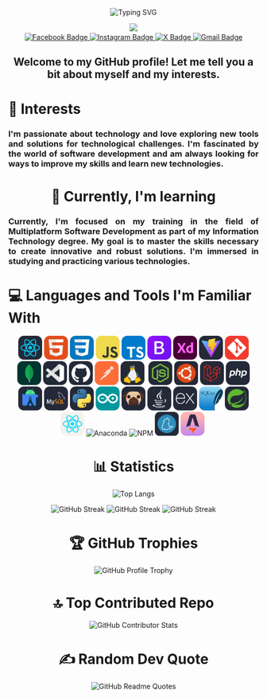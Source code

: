   <div id="header" align="center">        
    <div id="header" align="center">  
        
![Typing SVG](https://readme-typing-svg.herokuapp.com/?color=02D9F7FF&size=35&center=true&vCenter=true&width=1000&lines=👽Hello!❤️;👋👋+I'm+Neftali+Arturo+👋👋;Welcome🛸+Siuu!) 
 
<img src="https://media.giphy.com/media/v1.Y2lkPTc5MGI3NjExaGMwZ3ludHQwODZhMHJ4empicWF5bWNlYTY4aTFpNmtuZHE0c2tuZCZlcD12MV9pbnRlcm5hbF9naWZfYnlfaWQmY3Q9Zw/gEKz4VLX7fQlsl8SFE/giphy.gif" width="200">
  
</div>
    <a href="https://www.facebook.com/profile.php?id=100008252550294" target="_blank">  
        <img src="https://img.shields.io/badge/Facebook-1877F2?logo=facebook&logoColor=fff&style=flat"
            alt="Facebook Badge">
    </a>
    <a href="https://www.instagram.com/nefth_07/" target="_blank">
        <img src="https://img.shields.io/badge/Instagram-E4405F?logo=instagram&logoColor=fff&style=flat"
            alt="Instagram Badge">
    </a>
    <a href="https://twitter.com/Netf22?t=-VbupxN_bFlr5GdKrqO3RA&s=08" target="_blank">
          <img src="https://img.shields.io/badge/X-black.svg?logo=X&logoColor=white&style=flat" alt="X Badge">
    </a>
    <a href="mailto:neftaliarturohernandez@gmail.com" target="_blank">
        <img src="https://img.shields.io/badge/Gmail-EA4335?logo=gmail&logoColor=fff&style=flat" alt="Gmail Badge">
    </a>
</div>

<div id="header" align="center">
    <h2 align="center">Welcome to my GitHub profile! Let me tell you a bit about myself and my interests.</h2>
    <h1 align="left">👀 Interests</h1>
    <h3 align="justify">I'm passionate about technology and love exploring new tools and solutions for technological
        challenges. I'm fascinated by the world of software development and am always looking for ways to improve
        my skills and learn new technologies.
    </h3>
</div>
<div id="header" align="center">
    <h1 align="center">🌱 Currently, I'm learning</h1>
    <h3 align="justify">Currently, I'm focused on my training
        in the field of Multiplatform Software Development as part
        of my Information Technology degree. My goal is to master the
        skills necessary to create innovative and robust solutions.
        I'm immersed in studying and practicing various technologies.
    </h3>
    <h1 align="left">💻 Languages and Tools I'm Familiar With</h1>
    <p align="center">
<img src="https://github.com/tandpfun/skill-icons/blob/main/icons/React-Dark.svg" width="48" title="React-Native"> 
<img src="https://github.com/tandpfun/skill-icons/blob/main/icons/HTML.svg" width="48" title="HTML"> 
<img src="https://github.com/tandpfun/skill-icons/blob/main/icons/CSS.svg" width="48" title="CSS">   
<img src="https://github.com/tandpfun/skill-icons/blob/main/icons/JavaScript.svg" width="48"  title="Javascript">   
<img src="https://github.com/tandpfun/skill-icons/blob/main/icons/TypeScript.svg" width="48" title="TypeScript">    
<img src="https://github.com/tandpfun/skill-icons/blob/main/icons/Bootstrap.svg" width="48">  
<img src="https://github.com/tandpfun/skill-icons/blob/main/icons/XD.svg" width="48" title="Adobe XD">   
<img src="https://github.com/tandpfun/skill-icons/blob/main/icons/Vite-Dark.svg" width="48"  title="Vite">   
<img src="https://github.com/tandpfun/skill-icons/blob/main/icons/Git.svg" width="48" title="Git">  
<img src="https://github.com/tandpfun/skill-icons/blob/main/icons/MongoDB.svg" width="48" title="MongoDB">  
<img src="https://github.com/tandpfun/skill-icons/blob/main/icons/VSCode-Dark.svg" width="48" title="Vscode">   
<img src="https://github.com/tandpfun/skill-icons/blob/main/icons/Github-Dark.svg" width="48" title="Github">   
<img src="https://github.com/tandpfun/skill-icons/blob/main/icons/Postman.svg" width="48" title="Postman">   
<img src="https://github.com/tandpfun/skill-icons/blob/main/icons/Linux-Dark.svg" width="48" title="Linux">   
<img src="" width="48" title="">
<img src="https://github.com/tandpfun/skill-icons/blob/main/icons/NodeJS-Dark.svg" width="48" title="NodeJs">   
<img src="https://github.com/tandpfun/skill-icons/blob/main/icons/Ubuntu-Dark.svg" width="48" title="Ubuntu">
<img src="https://github.com/tandpfun/skill-icons/blob/main/icons/Laravel-Dark.svg" width="48" title="Laravel">  
<img src="https://github.com/tandpfun/skill-icons/blob/main/icons/PHP-Dark.svg" width="48" title="PHP">  
<img src="https://github.com/tandpfun/skill-icons/blob/main/icons/AndroidStudio-Dark.svg" width="48" title="Android Studio">  
<img src="https://github.com/tandpfun/skill-icons/blob/main/icons/MySQL-Dark.svg" width="48" title="Mysql">  
<img src="https://github.com/tandpfun/skill-icons/blob/main/icons/Python-Dark.svg" width="48" title="Python"> 
<img src="https://github.com/tandpfun/skill-icons/blob/main/icons/Arduino.svg" width="48" title="Arduino">  
<img src="https://github.com/tandpfun/skill-icons/blob/main/icons/Pug-Dark.svg" width="48" title="Pug">  
<img src="https://github.com/tandpfun/skill-icons/blob/main/icons/Java-Dark.svg" width="48" title="Java">  
<img src="https://github.com/tandpfun/skill-icons/blob/main/icons/ExpressJS-Dark.svg" width="48" title="Express.js">  
<img src="https://github.com/tandpfun/skill-icons/blob/main/icons/SQLite.svg" width="48" title="SQlite">  
<img src="https://github.com/tandpfun/skill-icons/blob/main/icons/Spring-Dark.svg" width="48" title="Spring">  
<img src="https://github.com/tandpfun/skill-icons/blob/main/icons/React-Light.svg" width="48" title="React.js">  
<img src="https://github.com/tandpfun/skill-icons/blob/main/icons/Anaconda-Dark.svg" width="48" title="Anaconda">  
<img src="https://github.com/tandpfun/skill-icons/blob/main/icons/Npm-Dark.svg" width="48" title="NPM">  
<img src="https://github.com/tandpfun/skill-icons/blob/main/icons/Yarn-Dark.svg" width="48" title="Yarn">  
<img src="https://github.com/tandpfun/skill-icons/blob/main/icons/Astro.svg" width="48" title="">  
<img src="" width="48" title="">  

<p/>

</div>

<div align="center">

<h1>📊 Statistics</h1>

![Top Langs](https://github-readme-stats.vercel.app/api/top-langs/?username=Nefta11&langs_count=8&theme=yeblu)

<img src="https://streak-stats.demolab.com?user=Nefta11&theme=yeblu&hide_border=FALSO&border_radius=5.0&locale=es&date_format=M%20j%5B%2C%20Y%5D&mode=weekly&exclude_days=Mon&card_width=499" alt="GitHub Streak" />
  
  <img src="https://github-readme-stats.vercel.app/api?username=Nefta11&show_icons=true&count_private=true&theme=yeblu" alt="GitHub Streak" />


  <img src="https://github-profile-summary-cards.vercel.app/api/cards/profile-details?username=Nefta11&theme=yeblu" alt="GitHub Streak" />
    
</div>

<div align="center">
    <h1>🏆 GitHub Trophies</h1>
<img src="https://github-profile-trophy.vercel.app/?username=Nefta11&theme=darkhub&no-frame=false&no-bg=true&margin-w=4" alt="GitHub Profile Trophy">
</div>
<div align="center">
    <h1> 🔝 Top Contributed Repo</h1>
<img src="https://github-contributor-stats.vercel.app/api?username=Nefta11&limit=5&theme=yeblu&combine_all_yearly_contributions=true" alt="GitHub Contributor Stats">
</div>

<div align="center">
    <h1> ✍️ Random Dev Quote</h1>
<img src="https://quotes-github-readme.vercel.app/api?type=horizontal&theme=merko" alt="GitHub Readme Quotes">
</div>
